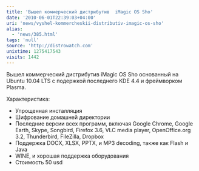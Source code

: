 ```yaml
---
title: 'Вышел коммерческий дистрибутив  iMagic OS Sho'
date: '2010-06-01T22:39:03+04:00'
uri: 'news/vyshel-kommercheskii-distributiv-imagic-os-sho'
alias: 
  - 'news/385.html'
tags: 'null'
source: 'http://distrowatch.com'
unixtime: 1275417543
visits: 1442
---
```

Вышел коммерческий дистрибутив iMagic OS Sho основанный на Ubuntu 10.04 LTS с подержкой последнего KDE 4.4 и фреймворком Plasma.

Характеристика:

*   Упрощенная инсталляция
*   Шифрование домашней директории
*   Последние версии всех программ, включая Google Chrome, Google Earth, Skype, Songbird, Firefox 3.6, VLC media player, OpenOffice.org 3.2, Thunderbird, FileZilla, Dropbox
*   Поддержка DOCX, XLSX, PPTX, и MP3 decoding, также как Flash и Java
*   WINE, и хорошая поддержка оборудования
*   Стоимость 50 usd
